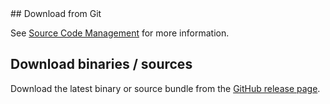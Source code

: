 <head>
  <title>Download</title>
</head>
## Download from Git

See [Source Code Management](source-repository.html) for more information.

## Download binaries / sources

Download the latest binary or source bundle from the [GitHub release page](https://github.com/robtimus/fs-core/releases).
